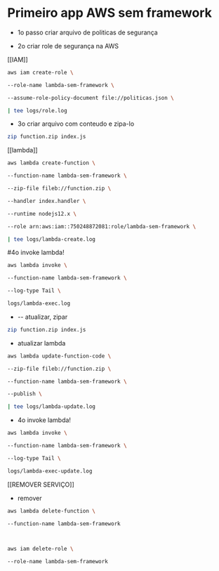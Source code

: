 # Primeiro app AWS sem framework


* 1o passo criar arquivo de politicas de segurança

* 2o criar role de segurança na AWS

[[IAM]]

```sh
aws iam create-role \

--role-name lambda-sem-framework \

--assume-role-policy-document file://politicas.json \

| tee logs/role.log
```

  

* 3o criar arquivo com conteudo e zipa-lo

```sh
zip function.zip index.js
```
  
[[lambda]]

```sh
aws lambda create-function \

--function-name lambda-sem-framework \

--zip-file fileb://function.zip \

--handler index.handler \

--runtime nodejs12.x \

--role arn:aws:iam::750248872081:role/lambda-sem-framework \

| tee logs/lambda-create.log
```

  
#4o invoke lambda!

```sh
aws lambda invoke \

--function-name lambda-sem-framework \

--log-type Tail \

logs/lambda-exec.log

  ```

* -- atualizar, zipar

```sh
zip function.zip index.js
```
  

* atualizar lambda

```sh
aws lambda update-function-code \

--zip-file fileb://function.zip \

--function-name lambda-sem-framework \

--publish \

| tee logs/lambda-update.log
```
  

* 4o invoke lambda!

```sh
aws lambda invoke \

--function-name lambda-sem-framework \

--log-type Tail \

logs/lambda-exec-update.log

```  

[[REMOVER SERVIÇO]]

* remover

```sh
aws lambda delete-function \

--function-name lambda-sem-framework

  

aws iam delete-role \

--role-name lambda-sem-framework

```